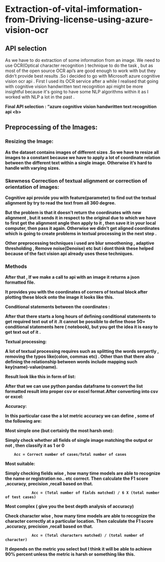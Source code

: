 # Extraction-of-vital-imformation-from-Driving-license-using-azure-vision-ocr

## API selection
As we have to do extraction of some information from an image. We need to use OCR(Optical character recognition ) technique to do the task , but as most of the open source OCR api’s are good enough to work with but they didn’t provide best results .So i decided to go with Microsoft azure cognitive vision ocr api  . First I used its OCR service after a while I realised that going with cognitive vision handwritten text recognition api might be more insightful because it's going to have some NLP algorithms within it as I worked with NLP a lot in the past .

<b> Final API selection : “azure cognitive vision handwritten text recognition api <b\>

## Preprocessing of the Images:

### Resizing the Image:

As the dataset contains images of different sizes .So we have to resize all images to a constant because we have to apply a lot of coordinate relation between the different text within a single image. Otherwise it’s hard to handle with varying sizes.  

### Skewness Correction of textual alignment or correction of orientation of images:

Cognitive api provide you with feature(parameter) to find out the textual alignment by try to read the text from all 360 degree.

But the problem is that it doesn’t return the coordinates with new alignment , but it sends it in respect to the original due to which we have to first get the alignment angle then apply to it , then save it in your local computer, then pass it again. Otherwise we didn’t get aligned coordinates which is going to create problems in textual processing in the next step .

Other preprocessing techniques i used are blur smoothening , adaptive thresholding ,  Remove noise(Denoise) etc but i dont think these helped because of the fact vision api already uses these techniques.


### Methods

After that , If we make a call to api with an image it returns a json formatted file.

It provides you with the coordinates of corners of textual block  after plotting these block onto the image it looks like this.


Conditional statements between the coordinates :


After that there starts a long hours of defining conditional statements to get required text out of it .It cannot be possible to define those 50+ conditional statements here ( notebook), but you get the idea it is easy to get text out of it .


Textual processing:


A lot of textual processing requires such as splitting the words serpertly , removing the typos like(colon, commas etc) . Other than that there also defining the relationship between words include mapping such key(name)-value(name).


Result look like this in form of list:


After that we can use python pandas dataframe to convert the list formatted result into proper csv or excel format.After converting into csv or excel:


Accuracy:

In this particular case the a lot metric accuracy we can define , some of the following are:


Most simple one (but certainly the most harsh one):

Simply check whether all fields of single image matching the output or not , then classify it as 1 or 0

        

        Acc = Correct number of cases/Total number of cases

                



Most suitable:

Simply checking fields wise , how many time models are able to recognize the name or registration no.. etc correct. Then calculate the F1 score ,accuracy, precision ,recall based on that.

                

                Acc = (Total number of fields matched) / 6 X (total number of test cases)


Most complex ( give you the best depth analysis of accuracy)

Check character wise  , how many time models are able to recognize the character correctly at a particular location. Then calculate the F1 score ,accuracy, precision ,recall based on that.


                Acc = (Total characters matched) / (total number of character)

                



It depends on the metric you select but I think it will be able to achieve  90% percent unless the metric is harsh or  something like this.










